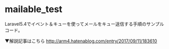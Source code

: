 # mailable_test


Laravel5.4でイベント＆キューを使ってメールをキュー送信する手順のサンプルコード。

▼解説記事はこちら
http://arm4.hatenablog.com/entry/2017/09/11/183610

